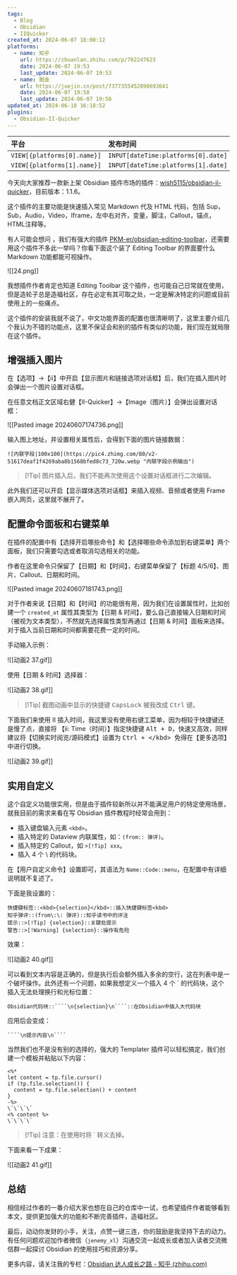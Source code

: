 ```yaml
---
tags:
  - Blog
  - Obsidian
  - IIQuicker
created_at: 2024-06-07 18:00:12
platforms:
  - name: 知乎
    url: https://zhuanlan.zhihu.com/p/702247623
    date: 2024-06-07 19:53
    last_update: 2024-06-07 19:53
  - name: 掘金
    url: https://juejin.cn/post/7377355452890693641
    date: 2024-06-07 19:58
    last_update: 2024-06-07 19:58
updated_at: 2024-06-18 16:18:52
plugins:
  - Obsidian-II-Quicker
---
```


| 平台                          | 发布时间                                | 更新时间                                       | 文章地址                           |
| :-------------------------- | :---------------------------------- | :----------------------------------------- | :----------------------------- |
| `VIEW[{platforms[0].name}]` | `INPUT[dateTime:platforms[0].date]` | `INPUT[dateTime:platforms[0].last_update]` | `INPUT[text:platforms[0].url]` |
| `VIEW[{platforms[1].name}]` | `INPUT[dateTime:platforms[1].date]` | `INPUT[dateTime:platforms[1].last_update]` | `INPUT[text:platforms[1].url]` |

今天向大家推荐一款新上架 Obsidian 插件市场的插件：[wish5115/obsidian-ii-quicker](https://github.com/wish5115/obsidian-ii-quicker)，目前版本：1.1.6。

这个插件的主要功能是快速插入常见 Markdown 代及 HTML 代码，包括 Sup，Sub，Audio，Video，Iframe，左中右对齐，变量，脚注，Callout，锚点，HTML注释等。

有人可能会想问
，我们有强大的插件 [PKM-er/obsidian-editing-toolbar](https://github.com/PKM-er/obsidian-editing-toolbar)，还需要用这个插件不多此一举吗？你看下面这个装了 Editing Toolbar 的界面要什么 Markdown 功能都能可视操作。

![[24.png]]

我想插件作者肯定也知道 Editing Toolbar 这个插件，也可能自己日常就在使用，但是造轮子总是造福社区，存在必定有其可取之处，一定是解决特定的问题或目前使用上的一些痛点。

这个插件的安装我就不说了，中文功能界面的配置也很清晰明了，这里主要介绍几个我认为不错的功能点，这里不保证会和别的插件有类似的功能，我们现在就局限在这个插件。

## 增强插入图片

在【选项】->【ii】中开启【显示图片和链接选项对话框】后，我们在插入图片时会弹出一个图片设置对话框。

在任意文档正文区域右健【II-Quicker】->【Image（图片）】会弹出设置对话框：

![[Pasted image 20240607174736.png]]

输入图上地址，并设置相关属性后，会得到下面的图片链接数据：

````
![内联字段|100x100](https://pic4.zhimg.com/80/v2-51617deaf1f4269aba8b1568bfed8c73_720w.webp "内联字段示例输出")
````

> [!Tip] 图片插入后，我们不能再次使用这个设置对话框进行二次编辑。

此外我们还可以开启【显示媒体选项对话框】来插入视频、音频或者使用 Frame 嵌入网页，这里就不展开了。

## 配置命令面板和右键菜单

在插件的配置中有【选择开启哪些命令】和【选择哪些命令添加到右键菜单】两个面板，我们只需要勾选或者取消勾选相关的功能。

作者在这里命令只保留了【日期】和【时间】，右键菜单保留了【标题 4/5/6】、图片、Callout、日期和时间。

![[Pasted image 20240607181743.png]]

对于作者来说【日期】和【时间】的功能很有用，因为我们在设置属性时，比如创建一个 `created_at` 属性其类型为【日期 & 时间】，要么自己直接输入日期和时间（被视为文本类型），不然就先选择属性类型再通过【日期 & 时间】面板来选择。对于插入当前日期和时间都需要花费一定的时间。

手动输入示例：

![[动画2 37.gif]]

使用【日期 & 时间】选择器：

![[动画2 38.gif]]

> [!Tip] 截图动画中显示的快捷键 <kbd>CapsLock</kbd> 被我改成 <kbd>Ctrl</kbd> 键。

下面我们来使用 II 插入时间，我这里没有使用右键工菜单，因为相较于快捷键还是慢了点，直接将 【ii: Time（时间）】指定快捷键 <kbd>Alt + D</kbd>，快速又高效，同样建议将【切换实时阅览/源码模式】设置为 <kbd>Ctrl + \</kbd> 免得在【更多选项】中进行切换。

![[动画2 39.gif]]

## 实用自定义

这个自定义功能很实用，但是由于插件较新所以并不能满足用户的特定使用场景，就我目前的需求来看在写 Obsidian 插件教程时经常会用到：

- 插入键盘输入元素 `<kbd>`。
- 插入特定的 Dataview 内联属性，如：`(from:: 弹评)`。
- 插入特定的 Callout，如 `>[!Tip] xxx`。
- 插入 4 个 \ 的代码块。

在【用户自定义命令】设置即可，其语法为 `Name::Code::menu`，在配置中有详细说明就不复述了。

下面是我设置的：

````
快捷键标签::<kbd>{selection}</kbd>::插入快捷键标签<kbd>
知乎弹评::(from\:\: 弹评)::知乎读书中的评注
提示::>[!Tip] {selection}::关键处提示
警告::>[!Warning] {selection}::操作有危险
````

效果：

![[动画2 40.gif]]

可以看到文本内容是正确的，但是执行后会额外插入多余的空行，这在列表中是一个破坏操作。此外还有一个问题，如果我想定义一个插入 4 个 \` 的代码块，这个插入无法处理换行和光标位置：

````
Obsidian代码块::````\n{selection}\n````::在Obsidian中插入大代码块
````

应用后会变成：

````
````\n提示内容\n````
````

当然我们也不是没有别的选择的，强大的 Templater 插件可以轻松搞定，我们创建一个模板并粘贴以下内容：

````
<%*
let content = tp.file.cursor()
if (tp.file.selection()) {
  content = tp.file.selection() + content
}
-%>
\`\`\`\`
<% content %>
\`\`\`\`
````

>[!Tip] 注意：在使用时将 \` 转义去掉。

下面来看一下成果：

![[动画2 41.gif]]

## 总结

相信经过作者的一番介绍大家也想在自己的仓库中一试，也希望插件作者能够看到本文，提供更加强大的功能和不断完善插件，造福社区。

最后，动动你发财的小手，关注，点赞一键三连，你的鼓励是我坚持下去的动力。有任何问题欢迎加作者微信（`jenemy_xl`）沟通交流一起成长或者加入读者交流微信群一起探讨 Obsidian 的使用技巧和资源分享。

更多内容，请关注我的专栏：[Obsidian 达人成长之路 - 知乎 (zhihu.com)](https://www.zhihu.com/column/c_1776563728286670848)